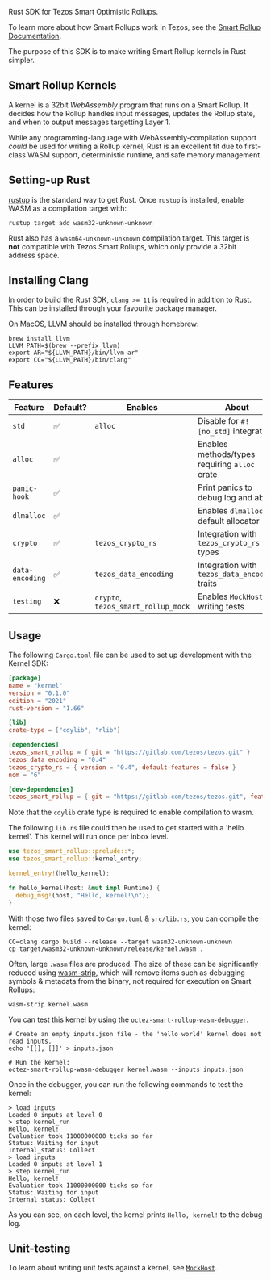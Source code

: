 Rust SDK for Tezos Smart Optimistic Rollups.

To learn more about how Smart Rollups work in Tezos, see the
[Smart Rollup Documentation](https://tezos.gitlab.io/alpha/smart_rollups.html).

The purpose of this SDK is to make writing Smart Rollup kernels in Rust simpler.

## Smart Rollup Kernels

A kernel is a 32bit *WebAssembly* program that runs on a Smart Rollup. It decides how the Rollup
handles input messages, updates the Rollup state, and when to output messages targetting Layer 1.

While any programming-language with WebAssembly-compilation support _could_ be used for writing
a Rollup kernel, Rust is an excellent fit due to first-class WASM support, deterministic runtime,
and safe memory management.

## Setting-up Rust

[rustup](https://rustup.rs/) is the standard way to get Rust. Once `rustup` is installed, enable
WASM as a compilation target with:

```shell
rustup target add wasm32-unknown-unknown
```

Rust also has a `wasm64-unknown-unknown` compilation target. This target is **not** compatible
with Tezos Smart Rollups, which only provide a 32bit address space.

## Installing Clang

In order to build the Rust SDK, `clang >= 11` is required in addition to Rust. This can be installed
through your favourite package manager.

On MacOS, LLVM should be installed through homebrew:

```shell
brew install llvm
LLVM_PATH=$(brew --prefix llvm)
export AR="${LLVM_PATH}/bin/llvm-ar"
export CC="${LLVM_PATH}/bin/clang"
```

## Features

| Feature         | Default? | Enables                             | About                                         |
|-----------------|----------|-------------------------------------|-----------------------------------------------|
| `std`           | ✅       | `alloc`                             | Disable for `#![no_std]` integration          |
| `alloc`         | ✅       |                                     | Enables methods/types requiring `alloc` crate |
| `panic-hook`    | ✅       |                                     | Print panics to debug log and abort           |
| `dlmalloc`      | ✅       |                                     | Enables `dlmalloc` as default allocator       |
| `crypto`        | ✅       | `tezos_crypto_rs`                   | Integration with `tezos_crypto_rs` types      |
| `data-encoding` | ✅       | `tezos_data_encoding`               | Integration with `tezos_data_encoding` traits |
| `testing`       | ❌       | `crypto`, `tezos_smart_rollup_mock` | Enables `MockHost` for writing tests          |

## Usage

The following `Cargo.toml` file can be used to set up development with the Kernel SDK:

```toml
[package]
name = "kernel"
version = "0.1.0"
edition = "2021"
rust-version = "1.66"

[lib]
crate-type = ["cdylib", "rlib"]

[dependencies]
tezos_smart_rollup = { git = "https://gitlab.com/tezos/tezos.git" }
tezos_data_encoding = "0.4"
tezos_crypto_rs = { version = "0.4", default-features = false }
nom = "6"

[dev-dependencies]
tezos_smart_rollup = { git = "https://gitlab.com/tezos/tezos.git", features = ["testing"] }
```

Note that the `cdylib` crate type is required to enable compilation to wasm.

The following `lib.rs` file could then be used to get started with a 'hello kernel'.
This kernel will run once per inbox level.

```rust
use tezos_smart_rollup::prelude::*;
use tezos_smart_rollup::kernel_entry;

kernel_entry!(hello_kernel);

fn hello_kernel(host: &mut impl Runtime) {
  debug_msg!(host, "Hello, kernel!\n");
}
```

With those two files saved to `Cargo.toml` & `src/lib.rs`, you can compile the kernel:

```shell
CC=clang cargo build --release --target wasm32-unknown-unknown
cp target/wasm32-unknown-unknown/release/kernel.wasm .
```

Often, large `.wasm` files are produced. The size of these can be significantly reduced using [wasm-strip](https://github.com/WebAssembly/wabt), which will remove items such as debugging symbols & metadata from the binary, not required for execution on Smart Rollups:

```shell
wasm-strip kernel.wasm
```

You can test this kernel by using the [`octez-smart-rollup-wasm-debugger`](https://tezos.gitlab.io/alpha/smart_rollups.html#testing-your-kernel).

```shell
# Create an empty inputs.json file - the 'hello world' kernel does not read inputs.
echo '[[], []]' > inputs.json

# Run the kernel:
octez-smart-rollup-wasm-debugger kernel.wasm --inputs inputs.json
```

Once in the debugger, you can run the following commands to test the kernel:

```shell
> load inputs
Loaded 0 inputs at level 0
> step kernel_run
Hello, kernel!
Evaluation took 11000000000 ticks so far
Status: Waiting for input
Internal_status: Collect
> load inputs
Loaded 0 inputs at level 1
> step kernel_run
Hello, kernel!
Evaluation took 11000000000 ticks so far
Status: Waiting for input
Internal_status: Collect
```

As you can see, on each level, the kernel prints `Hello, kernel!` to the debug log.

## Unit-testing

To learn about writing unit tests against a kernel, see [`MockHost`].

[`MockHost`]: crate::testing::prelude

